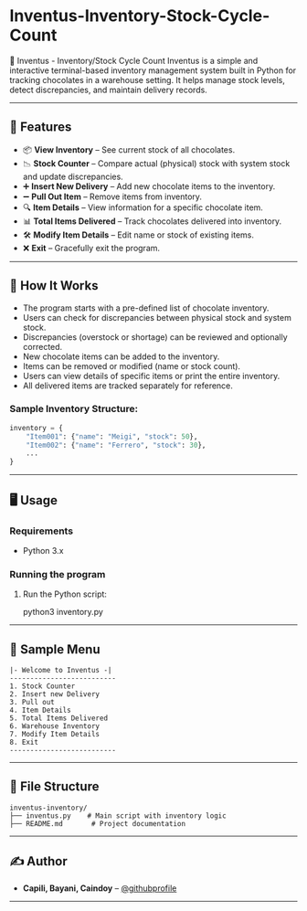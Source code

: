 # Inventus-Inventory-Stock-Cycle-Count
🍫 Inventus - Inventory/Stock Cycle Count
Inventus is a simple and interactive terminal-based inventory management system built in Python for tracking chocolates in a warehouse setting. It helps manage stock levels, detect discrepancies, and maintain delivery records.
 
---

## 🚀 Features

* 📦 **View Inventory** – See current stock of all chocolates.
* 📉 **Stock Counter** – Compare actual (physical) stock with system stock and update discrepancies.
* ➕ **Insert New Delivery** – Add new chocolate items to the inventory.
* ➖ **Pull Out Item** – Remove items from inventory.
* 🔍 **Item Details** – View information for a specific chocolate item.
* 📊 **Total Items Delivered** – Track chocolates delivered into inventory.
* 🛠️ **Modify Item Details** – Edit name or stock of existing items.
* ❌ **Exit** – Gracefully exit the program.

---

## 🧰 How It Works
 
* The program starts with a pre-defined list of chocolate inventory.
* Users can check for discrepancies between physical stock and system stock.
* Discrepancies (overstock or shortage) can be reviewed and optionally corrected.
* New chocolate items can be added to the inventory.
* Items can be removed or modified (name or stock count).
* Users can view details of specific items or print the entire inventory.
* All delivered items are tracked separately for reference.
 
### Sample Inventory Structure:

```python
inventory = {
    "Item001": {"name": "Meigi", "stock": 50},
    "Item002": {"name": "Ferrero", "stock": 30},
    ...
}
```

---

## 🖥️ Usage

### Requirements

* Python 3.x

### Running the program

1. Run the Python script:
 
   python3 inventory.py
 
---

## 📸 Sample Menu

```
|- Welcome to Inventus -|
--------------------------
1. Stock Counter
2. Insert new Delivery
3. Pull out
4. Item Details
5. Total Items Delivered
6. Warehouse Inventory
7. Modify Item Details
8. Exit
--------------------------
```

---

## 📂 File Structure

```
inventus-inventory/
├── inventus.py    # Main script with inventory logic
├── README.md       # Project documentation
```

---

## ✍️ Author

* **Capili, Bayani, Caindoy** – [@githubprofile](https://github.com/Solo-2414)

---
 

